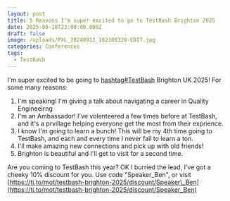 ```yaml
---
layout: post
title: 5 Reasons I'm super excited to go to TestBash Brighton 2025
date: 2025-06-18T23:00:00.000Z
draft: false
image: /uploads/PXL_20240911_162308320-EDIT.jpg
categories: Conferences
tags:
  - TestBash
---
```


I'm super excited to be going to [hashtag#TestBash](https://www.linkedin.com/search/results/all/?keywords=%23testbash\&origin=HASH_TAG_FROM_FEED) Brighton UK 2025! For some many reasons:

1. I'm speaking! I'm giving a talk about navigating a career in Quality Engineeirng
2. I'm an Ambassador! I've volenteered a few times before at TestBash, and
    it's a prvillage helping everyone get the most from their exprience.
3. I know I'm going to learn a bunch! This will be my 4th time going to 
   TestBash, and each and every time I never fail to learn a ton.
4. I'll make amazing new connections and pick up with old friends!
5. Brighton is beautiful and I'll get to visit for a second time.

Are you coming to TestBash this year? OK I burried the lead, I've got a cheeky 10% discount for you. Use code "Speaker\_Ben", or visit [https://ti.to/mot/testbash-brighton-2025/discount/Speaker\_Ben](https://ti.to/mot/testbash-brighton-2025/discount/Speaker_Ben)
